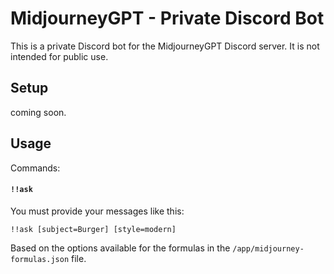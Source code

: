 # MidjourneyGPT - Private Discord Bot

This is a private Discord bot for the MidjourneyGPT Discord server. It is not intended for public use.

## Setup

coming soon.

## Usage

Commands:

#### `!!ask`

You must provide your messages like this:

```
!!ask [subject=Burger] [style=modern]
```

Based on the options available for the formulas in the `/app/midjourney-formulas.json` file.